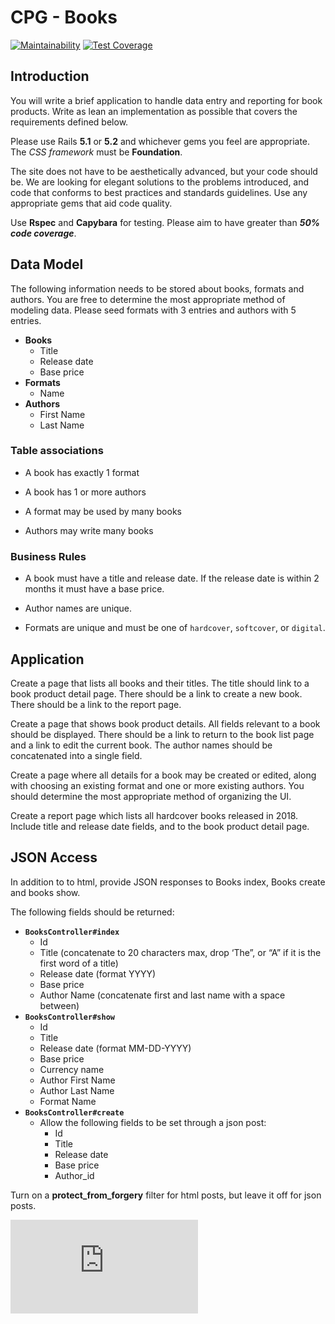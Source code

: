 # CPG - Books

[![Maintainability](https://api.codeclimate.com/v1/badges/f7e10d0e67f3a34506fb/maintainability)](https://codeclimate.com/github/leomperes/cpg-books/maintainability)
[![Test Coverage](https://api.codeclimate.com/v1/badges/f7e10d0e67f3a34506fb/test_coverage)](https://codeclimate.com/github/leomperes/cpg-books/test_coverage)

## Introduction

You will write a brief application to handle data entry and reporting for book
products. Write as lean an implementation as possible that covers the requirements
defined below.

Please use Rails **5.1** or **5.2** and whichever gems you feel are appropriate. The _CSS
framework_ must be **Foundation**.

The site does not have to be aesthetically advanced, but your code should be. We are
looking for elegant solutions to the problems introduced, and code that conforms to
best practices and standards guidelines. Use any appropriate gems that aid code
quality.

Use **Rspec** and **Capybara** for testing. Please aim to have greater than _**50% code
coverage**_.

## Data Model

The following information needs to be stored about books, formats and authors. You
are free to determine the most appropriate method of modeling data. Please seed
formats with 3 entries and authors with 5 entries.

+   **Books**
    +   Title
    +   Release date
    +   Base price
+   **Formats**
    +   Name
+   **Authors**
    +   First Name
    +   Last Name

### Table associations

+   A book has exactly 1 format

+   A book has 1 or more authors

+   A format may be used by many books

+   Authors may write many books

### Business Rules

+   A book must have a title and release date. If the release date is within
    2 months it must have a base price.

+   Author names are unique.

+   Formats are unique and must be one of `hardcover`, `softcover`, or `digital`.

## Application

Create a page that lists all books and their titles. The title should link to a book
product detail page. There should be a link to create a new book. There should be a
link to the report page.

Create a page that shows book product details. All fields relevant to a book should
be displayed. There should be a link to return to the book list page and a link to edit
the current book. The author names should be concatenated into a single field.

Create a page where all details for a book may be created or edited, along with
choosing an existing format and one or more existing authors. You should determine
the most appropriate method of organizing the UI.

Create a report page which lists all hardcover books released in 2018. Include title
and release date fields, and to the book product detail page.

## JSON Access

In addition to to html, provide JSON responses to Books index, Books create and
books show.

The following fields should be returned:

+   **`BooksController#index`**
    +   Id
    +   Title (concatenate to 20 characters max, drop ‘The”, or “A” if it is the first word of a title)
    +   Release date (format YYYY)
    +   Base price
    +   Author Name (concatenate first and last name with a space between)
+   **`BooksController#show`**
    +   Id
    +   Title
    +   Release date (format MM-DD-YYYY)
    +   Base price
    +   Currency name
    +   Author First Name
    +   Author Last Name
    +   Format Name
+   **`BooksController#create`**
    +   Allow the following fields to be set through a json post:
        +   Id
        +   Title
        +   Release date
        +   Base price
        +   Author_id

Turn on a **protect_from_forgery** filter for html posts, but leave it off for json posts.

[![Analytics](https://ga-beacon.appspot.com/UA-25165099-7/cpg-books/README.md?flat)](https://github.com/leomperes/cpg-books "CPG - Books")
